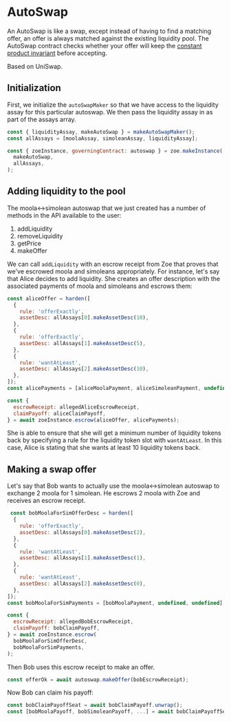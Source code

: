 # AutoSwap

An AutoSwap is like a swap, except instead of having to find a
matching offer, an offer is always matched against the existing
liquidity pool. The AutoSwap contract checks whether your offer will
keep the [constant product
invariant](https://github.com/runtimeverification/verified-smart-contracts/blob/uniswap/uniswap/x-y-k.pdf)
before accepting. 

Based on UniSwap.

## Initialization

First, we initialize the `autoSwapMaker` so that we have access to the
liquidity assay for this particular autoswap. We then pass the
liquidity assay in as part of the assays array. 

```js
const { liquidityAssay, makeAutoSwap } = makeAutoSwapMaker();
const allAssays = [moolaAssay, simoleanAssay, liquidityAssay];

const { zoeInstance, governingContract: autoswap } = zoe.makeInstance(
  makeAutoSwap,
  allAssays,
);
```

## Adding liquidity to the pool

The moola<->simolean autoswap that we just created has a number of
methods in the API available to the user:
1. addLiquidity
2. removeLiquidity
3. getPrice
4. makeOffer

We can call `addLiquidity` with an escrow receipt from Zoe that proves
that we've escrowed moola and simoleans appropriately. For instance,
let's say that Alice decides to add liquidity. She creates an offer
description with the associated payments of moola and simoleans and
escrows them:

```js
const aliceOffer = harden([
  {
    rule: 'offerExactly',
    assetDesc: allAssays[0].makeAssetDesc(10),
  },
  {
    rule: 'offerExactly',
    assetDesc: allAssays[1].makeAssetDesc(5),
  },
  {
    rule: 'wantAtLeast',
    assetDesc: allAssays[2].makeAssetDesc(10),
  },
]);
const alicePayments = [aliceMoolaPayment, aliceSimoleanPayment, undefined];

const {
  escrowReceipt: allegedAliceEscrowReceipt,
  claimPayoff: aliceClaimPayoff,
} = await zoeInstance.escrow(aliceOffer, alicePayments);

```
She is able to ensure that she will get a minimum number of liquidity
tokens back by specifying a rule for the liquidity token slot with
`wantAtLeast`. In this case, Alice is stating that she wants at least
10 liquidity tokens back. 

## Making a swap offer

Let's say that Bob wants to actually use the moola<->simolean autoswap
to exchange 2 moola for 1 simolean. He escrows 2 moola with Zoe and
receives an escrow receipt.

```js
 const bobMoolaForSimOfferDesc = harden([
  {
    rule: 'offerExactly',
    assetDesc: allAssays[0].makeAssetDesc(2),
  },
  {
    rule: 'wantAtLeast',
    assetDesc: allAssays[1].makeAssetDesc(1),
  },
  {
    rule: 'wantAtLeast',
    assetDesc: allAssays[2].makeAssetDesc(0),
  },
]);
const bobMoolaForSimPayments = [bobMoolaPayment, undefined, undefined];

const {
  escrowReceipt: allegedBobEscrowReceipt,
  claimPayoff: bobClaimPayoff,
} = await zoeInstance.escrow(
  bobMoolaForSimOfferDesc,
  bobMoolaForSimPayments,
);
```

Then Bob uses this escrow receipt to make an offer.

```js
const offerOk = await autoswap.makeOffer(bobEscrowReceipt);
```

Now Bob can claim his payoff:

```js
const bobClaimPayoffSeat = await bobClaimPayoff.unwrap();
const [bobMoolaPayoff, bobSimoleanPayoff, ...] = await bobClaimPayoffSeat.getPayoff();
```
